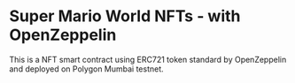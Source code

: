 # Super Mario World NFTs - with OpenZeppelin

This is a NFT smart contract using ERC721 token standard by OpenZeppelin and deployed on Polygon Mumbai testnet.
